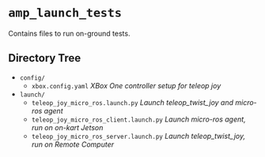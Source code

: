 # `amp_launch_tests`

Contains files to run on-ground tests.

## Directory Tree

- `config/`
  - `xbox.config.yaml` _XBox One controller setup for teleop joy_
- `launch/`
  - `teleop_joy_micro_ros.launch.py` _Launch teleop_twist_joy and micro-ros agent_
  - `teleop_joy_micro_ros_client.launch.py` _Launch micro-ros agent, run on
    on-kart Jetson_
  - `teleop_joy_micro_ros_server.launch.py` _Launch teleop_twist_joy, run on
    Remote Computer_
